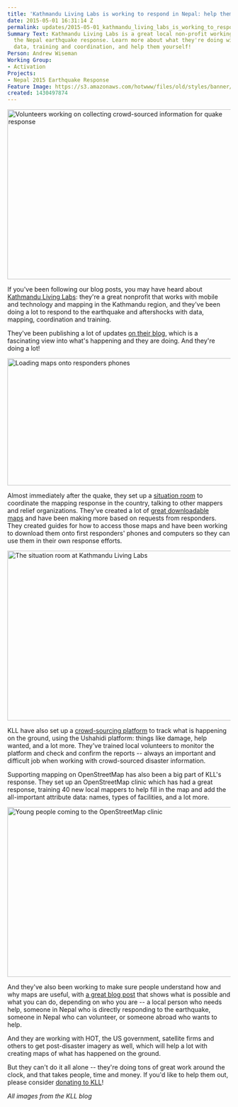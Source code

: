 ```yaml
---
title: 'Kathmandu Living Labs is working to respond in Nepal: help them out!'
date: 2015-05-01 16:31:14 Z
permalink: updates/2015-05-01_kathmandu_living_labs_is_working_to_respond_in_nepal_help_them_out!
Summary Text: Kathmandu Living Labs is a great local non-profit working to help in
  the Nepal earthquake response. Learn more about what they're doing with mapping,
  data, training and coordination, and help them yourself!
Person: Andrew Wiseman
Working Group:
- Activation
Projects:
- Nepal 2015 Earthquake Response
Feature Image: https://s3.amazonaws.com/hotwww/files/old/styles/banner/public/kll_crowdsourcing.jpg
created: 1430497874
---
```


<p><img class="image-large" title="Volunteers working on collecting crowd-sourced information for quake response" src="https://s3.amazonaws.com/hotwww/files/old/styles/large/public/kll_crowdsourcing.jpg?itok=mTc-jrkm" alt="Volunteers working on collecting crowd-sourced information for quake response" style="width:510px;height:383px"></p><p>If you've been following our blog posts, you may have heard about <a href="http://kathmandulivinglabs.org/">Kathmandu Living Labs</a>: they're a great nonprofit that works with mobile and technology and mapping in the Kathmandu region, and they've been doing a lot to respond to the earthquake and aftershocks with data, mapping, coordination and training.</p><p>They've been publishing a lot of updates <a href="http://kathmandulivinglabs.org/blog/">on their blog</a>, which is a fascinating view into what's happening and they are doing. And they're doing a lot!</p><p><img class="image-large" title="Loading maps onto responders phones" src="https://s3.amazonaws.com/hotwww/files/old/styles/large/public/kll_responders.jpg?itok=W5CN516d" alt="Loading maps onto responders phones" style="width:510px;height:287px"></p><p>Almost immediately after the quake, they set up a <a href="http://kathmandulivinglabs.org/blog/nepal-earthquake-report-from-openstreetmap-situation-room/">situation room</a> to coordinate the mapping response in the country, talking to other mappers and relief organizations. They've created a lot of <a href="http://kathmandulivinglabs.github.io/quake-maps/">great downloadable maps</a>&nbsp;and have been making more based on requests from responders. They created guides for how to access those maps and have been working to download them onto first responders' phones and computers so they can use them in their own response efforts.</p><p><img class="image-large" title="The situation room at Kathmandu Living Labs" src="https://s3.amazonaws.com/hotwww/files/old/styles/large/public/kll_mapping.jpg?itok=rkW3zDMm" alt="The situation room at Kathmandu Living Labs" style="width:510px;height:383px"></p><p>KLL have also set up a <a href="http://www.kathmandulivinglabs.org/earthquake">crowd-sourcing platform</a> to track what is happening on the ground, using the Ushahidi platform: things like damage, help wanted, and a lot more. They've trained local volunteers to monitor the platform and check and confirm the reports -- always an important and difficult job when working with crowd-sourced disaster information.</p><p>Supporting mapping on OpenStreetMap has also been a big part of KLL's response. They set up an OpenStreetMap clinic which has had a great response, training 40 new local mappers to help fill in the map and add the all-important attribute data: names, types of facilities, and a lot more.</p><p><img class="image-large" title="Young people coming to the OpenStreetMap clinic" src="https://s3.amazonaws.com/hotwww/files/old/styles/large/public/kll_youngpeople.jpg?itok=qqfM3cU3" alt="Young people coming to the OpenStreetMap clinic" style="width:510px;height:383px"></p><p>And they've also been working to make sure people understand how and why maps are useful, with <a href="http://kathmandulivinglabs.org/blog/earthquake-relief-in-nepal-how-can-maps-help/">a great blog post</a> that shows what is possible and what you can do, depending on who you are -- a local person who needs help, someone in Nepal who is directly responding to the earthquake, someone in Nepal who can volunteer, or someone abroad who wants to help.</p><p>And they are working with HOT, the US government, satellite firms and others to get post-disaster imagery as well, which will help a lot with creating maps of what has happened on the ground.</p><p>But they can't do it all alone -- they're doing tons of great work around the clock, and that takes people, time and money. If you'd like to help them out, please consider <a href="https://www.paypal.com/us/cgi-bin/webscr?cmd=_flow&amp;SESSION=tl5xsmycOgdXIi5JwKioEqy9qIAMnxDjrzt8kLbhAXoJWBu5dQixjhxwb9W&amp;dispatch=5885d80a13c0db1f8e263663d3faee8d96f000117187ac9edec8a65b311f447e">donating to KLL</a>!</p><p><em>All images from the KLL blog</em></p>
